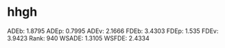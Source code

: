 # hhgh

ADEb: 1.8795
ADEp: 0.7995
ADEv: 2.1666
FDEb: 3.4303
FDEp: 1.535
FDEv: 3.9423
Rank: 940
WSADE: 1.3105
WSFDE: 2.4334